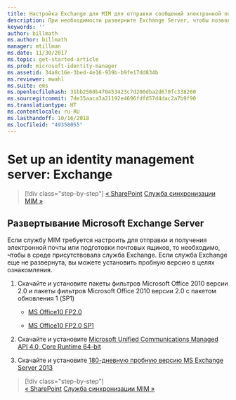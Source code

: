 ```yaml
---
title: Настройка Exchange для MIM для отправки сообщений электронной почты и создания почтовых ящиков | Документация Microsoft
description: При необходимости разверните Exchange Server, чтобы позволить MIM 2016 отправлять электронную почту и создавать почтовые ящики.
keywords: ''
author: billmath
ms.author: billmath
manager: mtillman
ms.date: 11/30/2017
ms.topic: get-started-article
ms.prod: microsoft-identity-manager
ms.assetid: 34a8c16e-3bed-4e16-939b-b9fe17dd834b
ms.reviewer: mwahl
ms.suite: ems
ms.openlocfilehash: 31bb2560b470453423c7d200dba2d670fc338260
ms.sourcegitcommit: 7de35aaca3a21192e4696fdfd57d4dac2a7b9f90
ms.translationtype: HT
ms.contentlocale: ru-RU
ms.lasthandoff: 10/16/2018
ms.locfileid: "49358055"
---
```

# <a name="set-up-an-identity-management-server-exchange"></a>Set up an identity management server: Exchange

> [!div class="step-by-step"]
> [« SharePoint](prepare-server-sharepoint.md)
> [Служба синхронизации MIM »](install-mim-sync.md)

## <a name="deploy-microsoft-exchange-server"></a>Развертывание Microsoft Exchange Server
Если службу MIM требуется настроить для отправки и получения электронной почты или подготовки почтовых ящиков, то необходимо, чтобы в среде присутствовала служба Exchange. Если служба Exchange еще не развернута, вы можете установить пробную версию в целях ознакомления.

1. Скачайте и установите пакеты фильтров Microsoft Office 2010 версии 2.0 и пакеты фильтров Microsoft Office 2010 версии 2.0 с пакетом обновления 1 (SP1)

    - [MS Office10 FP2.0](http://www.microsoft.com/download/details.aspx?id=17062)

    - [MS Office10 FP2.0 SP1](http://www.microsoft.com/download/details.aspx?id=26604)

2. Скачайте и установите [Microsoft Unified Communications Managed API 4.0, Core Runtime 64-bit](http://www.microsoft.com/download/details.aspx?id=34992)

3. Скачайте и установите [180-дневную пробную версию MS Exchange Server 2013](http://www.microsoft.com/evalcenter/evaluate-exchange-server-2013)

> [!div class="step-by-step"]  
> [« SharePoint](prepare-server-sharepoint.md)
> [Служба синхронизации MIM »](install-mim-sync.md)
